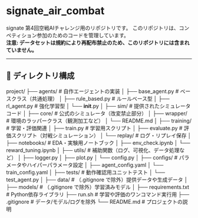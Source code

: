 # signate_air_combat
signate 第4回空戦AIチャレンジ用のリポジトリです。
このリポジトリは、コンペティション参加のためのコードを管理しています。  
**注意: データセットは規約により再配布禁止のため、このリポジトリには含まれていません。**

---

## 📂 ディレクトリ構成
project/
├── agents/              # 自作エージェントの実装
│   ├── base_agent.py    # ベースクラス（共通処理）
│   ├── rule_based.py    # ルールベース型
│   ├── rl_agent.py      # 強化学習型
│   └── __init__.py
│
├── sim/                 # 提供されたシミュレータコード
│   ├── core/            # 公式のシミュレータ（改変禁止部分）
│   ├── wrapper/         # 環境のラッパークラス（観測加工など）
│   └── README.md
│
├── training/            # 学習・評価関連
│   ├── train.py         # 学習用スクリプト
│   ├── evaluate.py      # 評価スクリプト（対戦シミュレーション）
│   └── replay/          # ログ・リプレイ保存
│
├── notebooks/           # EDA・実験用ノートブック
│   ├── env_check.ipynb
│   └── reward_tuning.ipynb
│
├── utils/               # 補助関数（ログ、可視化、データ処理など）
│   ├── logger.py
│   ├── plot.py
│   └── config.py
│
├── configs/             # パラメータやハイパーパラメータ設定
│   ├── agent_config.yaml
│   └── train_config.yaml
│
├── tests/               # 動作確認用ユニットテスト
│   └── test_agent.py
│
├── data/                # （.gitignore で除外）提供データや生成データ
│
├── models/              # （.gitignore で除外）学習済みモデル
│
├── requirements.txt     # Python依存ライブラリ
├── run.sh               # 学習や評価のワンコマンド実行用
├── .gitignore           # データ/モデル/ログを除外
└── README.md            # プロジェクトの説明
